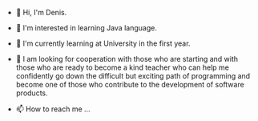 - 👋 Hi, I'm Denis.
- 👀 I'm interested in learning Java language.
- 🌱 I'm currently learning at University in the first year.
- 💞️ I am looking for cooperation with those who are starting and with
 those who are ready to become a kind teacher who can help me
 confidently go down the difficult but exciting path of programming
 and become one of those who contribute to the development of 
 software products.

- 📫 How to reach me ...

<!---
pdppsy/pdppsy is a ✨ special ✨ repository because its `README.md` (this file) appears on your GitHub profile.
You can click the Preview link to take a look at your changes.
--->
